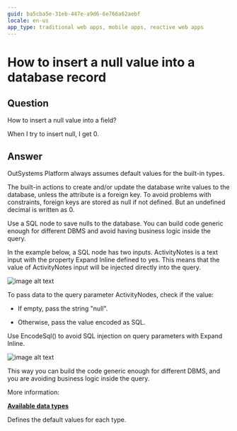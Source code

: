 ```yaml
---
guid: ba5cba5e-31eb-447e-a9d6-6e766a62aebf
locale: en-us
app_type: traditional web apps, mobile apps, reactive web apps
---
```


# How to insert a null value into a database record

## Question

How to insert a null value into a field?

When I try to insert null, I get 0.

## Answer

OutSystems Platform always assumes default values for the built-in types.

The built-in actions to create and/or update the database write values to the database, unless the attribute is a foreign key. To avoid problems with constraints, foreign keys are stored as null if not defined. But an undefined decimal is written as 0.

Use a SQL node to save nulls to the database. You can build code generic enough for different DBMS and avoid having business logic inside the query.

In the example below, a SQL node has two inputs. ActivityNotes is a text input with the property Expand Inline defined to yes. This means that the value of ActivityNotes input will be injected directly into the query.

![image alt text](images/How-to-insert-a-null-value-into-a-database-record_0.png)

To pass data to the query parameter ActivityNodes, check if the value:

* If empty, pass the string "null".

* Otherwise, pass the value encoded as SQL.

<div class="warning" markdown="1">
Use EncodeSql() to avoid SQL injection on query parameters with Expand Inline.
</div>

![image alt text](images/How-to-insert-a-null-value-into-a-database-record_1.png)

This way you can build the code generic enough for different DBMS, and you are avoiding business logic inside the query.

More information:

[**Available data types**](http://www.outsystems.com/help/servicestudio/9.0/default.htm#Language_Reference/Data_Types/Available_Data_Types.htm)

Defines the default values for each type.

